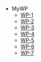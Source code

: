 ﻿<!-- docs/_sidebar.md -->

- MyWP
  - [WP-1](/WP/CTF-wp-1)
  - [WP-2](/WP/CTF-wp-2)
  - [WP-3](/WP/CTF-wp-3)
  - [WP-4](/WP/CTF-wp-4)
  - [WP-5](/WP/CTF-wp-5)
  - [WP-6](/WP/CTF-wp-6)
  - [WP-7](/WP/CTF-wp-7)